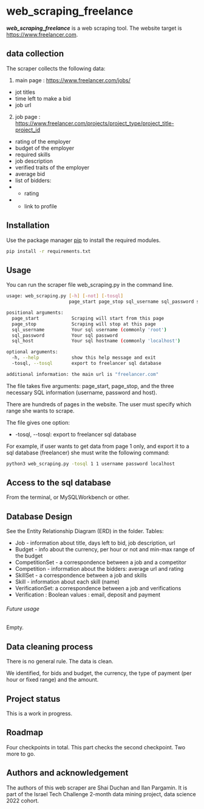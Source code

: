 

# web_scraping_freelance

***web_scraping_freelance*** is a web scraping tool. The website target is https://www.freelancer.com. 

## data collection
The scraper collects the following data:
1. main page : https://www.freelancer.com/jobs/
- jot titles
- time left to make a bid
 - job url
2. job page : https://www.freelancer.com/projects/project_type/project_title-project_id 
- rating of the employer
- budget of the employer
- required skills
- job description
- verified traits of the employer
- average bid
- list of bidders:
-    * rating
-    * link to profile


## Installation

Use the package manager [pip](https://pip.pypa.io/en/stable/) to install the required modules.

```bash
pip install -r requirements.txt
```

## Usage

You can run the scraper file web_scraping.py in the command line. 

```bash
usage: web_scraping.py [-h] [-not] [-tosql]
                       page_start page_stop sql_username sql_password sql_host

positional arguments:
  page_start            Scraping will start from this page
  page_stop             Scraping will stop at this page
  sql_username          Your sql username (commonly 'root')
  sql_password          Your sql password
  sql_host              Your sql hostname (commonly 'localhost')

optional arguments:
  -h, --help            show this help message and exit
  -tosql, --tosql       export to freelancer sql database

additional information: the main url is "freelancer.com"
```

The file takes five arguments: page_start, page_stop, and the three necessary SQL information (username, password and host). 

There are hundreds of pages in the website. The user must specify which range she wants to scrape. 

The file gives one option:
* -tosql, --tosql: export to freelancer sql database


For example, if user wants to get data from page 1 only, and export it to a sql database (freelancer) she must write the following command:
```bash
python3 web_scraping.py -tosql 1 1 username password localhost
```

## Access to the sql database
From the terminal, or MySQLWorkbench or other.


## Database Design
See the Entity Relationship Diagram (ERD) in the folder.
Tables:
* Job - information about title, days left to bid, job description, url
* Budget - info about the currency, per hour or not and min-max range of the budget
* CompetitionSet - a correspondence between a job and a competitor
* Competition - information about the bidders: average url and rating
* SkillSet - a correspondence between a job and skills
* Skill - information about each skill (name)
* VerificationSet: a correspondence between a job and verifications
* Verification : Boolean values : email, deposit and payment


###### Future usage
Empty.

## Data cleaning process
There is no general rule. The data is clean.

We identified, for bids and budget, the currency, the type of payment (per hour or fixed range) and the amount.

## Project status
This is a work in progress.

## Roadmap
Four checkpoints in total.
This part checks the second checkpoint. Two more to go.

## Authors and acknowledgement 
The authors of this web scraper are Shai Duchan and Ilan Pargamin.
It is part of the Israel Tech Challenge 2-month data mining project, data science 2022 cohort.